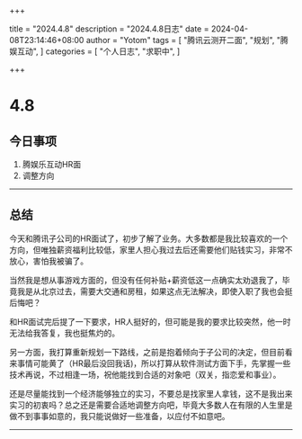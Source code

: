 +++

title = "2024.4.8"
description = "2024.4.8日志"
date = 2024-04-08T23:14:46+08:00
author = "Yotom"
tags = [
    "腾讯云测开二面",
    "规划",
    "腾娱互动",
]
categories = [
    "个人日志",
    "求职中", 
]

+++
# 4.8
## 今日事项
1. 腾娱乐互动HR面
1. 调整方向

---

## 总结

今天和腾讯子公司的HR面试了，初步了解了业务。大多数都是我比较喜欢的一个方向，但唯独薪资福利比较低，家里人担心我过去后还需要他们贴钱实习，非常不放心，害怕我被骗了。

当然我是想从事游戏方面的，但没有任何补贴+薪资低这一点确实太劝退我了，毕竟我是从北京过去，需要大交通和房租，如果这点无法解决，即使入职了我也会挺后悔吧？

和HR面试完后提了一下要求，HR人挺好的，但可能是我的要求比较突然，他一时无法给我答复，我也挺焦灼的。

另一方面，我打算重新规划一下路线，之前是抱着倾向于子公司的决定，但目前看来事情可能黄了（HR最后没回我话)，所以打算从软件测试方面下手，先掌握一些技术再说，不过相逢一场，祝他能找到合适的对象吧（双关，指恋爱和事业）。

还是尽量能找到一个经济能够独立的实习，不要总是找家里人拿钱，这不是我出来实习的初衷吗？总之还是需要合适地调整方向吧，毕竟大多数人在有限的人生里是做不到事事如意的，我只能说做好一些准备，以应付不如意吧。

---